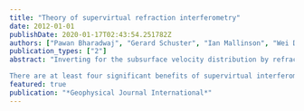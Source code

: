 ```yaml
---
title: "Theory of supervirtual refraction interferometry"
date: 2012-01-01
publishDate: 2020-01-17T02:43:54.251782Z
authors: ["Pawan Bharadwaj", "Gerard Schuster", "Ian Mallinson", "Wei Dai"]
publication_types: ["2"]
abstract: "Inverting for the subsurface velocity distribution by refraction traveltime tomography is a well‐accepted imaging method by both the exploration and earthquake seismology communities. A significant drawback, however, is that the recorded traces become noisier with increasing offset from the source position, and so accurate picking of traveltimes in far‐offset traces is often prevented. To enhance the signal‐to‐noise ratio (SNR) of the far‐offset traces, we present the theory of supervirtual refraction interferometry where the SNR of far‐offset head‐wave arrivals can be theoretically increased by a factor proportional to ￼; here, N is the number of receiver or source positions associated with the recording and generation of the head‐wave arrival. There are two steps to this methodology: correlation and summation of the data to generate traces with virtual head‐wave arrivals, followed by the convolution of the data with the virtual traces to create traces with supervirtual head‐wave arrivals. This method is valid for any medium that generates head‐wave arrivals recorded by the geophones. Results with both synthetic traces and field data demonstrate the feasibility of this method.

There are at least four significant benefits of supervirtual interferometry: (1) an enhanced SNR of far‐offset traces so the first‐arrival traveltimes of the noisy far‐offset traces can be more reliably picked to extend the useful aperture of the data, (2) the SNR of head waves in a trace that arrive later than the first arrival can be enhanced for accurate traveltime picking and subsequent inversion by later‐arrival traveltime tomography, (3) common receiver‐pair gathers can be analysed to detect the presence of diving waves in the first arrivals, which can be used to assess the nature of the refracting boundary, and (4) the source statics term is eliminated in the correlation operations so that the timing of the virtual traces is independent of the source excitation time. This suggests the possibility of applying this method to earthquake data recorded by receivers that are inline with the refraction paths and source locations."
featured: true
publication: "*Geophysical Journal International*"
---
```


